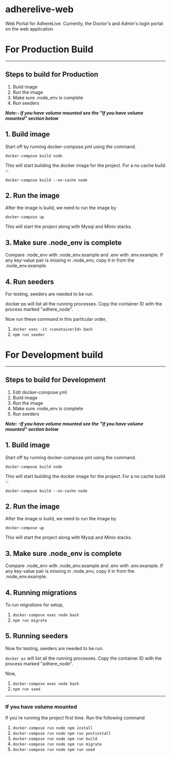 # adherelive-web

Web Portal for AdhereLive. Currently, the Doctor's and Admin's login portal on the web application

# For Production Build

---

## Steps to build for Production

1. Build image
2. Run the image
3. Make sure .node_env is complete
4. Run seeders

**_Note:- If you have volume mounted see the "If you have volume mounted" section below_**

## 1. Build image

Start off by running docker-compose.yml using the command.

`docker-compose build node`

This will start building the docker image for the project. For a no cache build :-

`docker-compose build --no-cache node`

## 2. Run the image

After the image is build, we need to run the image by

`docker-compose up`

This will start the project along with Mysql and Minio stacks.

## 3. Make sure .node_env is complete

Compare .node_env with .node_env.example and .env with .env.example. If any key-value pair is missing in .node_env, copy it in from the .node_env.example.

## 4. Run seeders

For testing, seeders are needed to be run.

docker ps will list all the running processes. Copy the container ID with the process marked "adhere_node".

Now run these command in this particular order,

1. `docker exec -it <conatainerId> bash`
2. `npm run seeder`

# For Development build

---

## Steps to build for Development

1. Edit docker-compose.yml
2. Build image
3. Run the image
4. Make sure .node_env is complete
5. Run seeders

**_Note: -If you have volume mounted see the "If you have volume mounted" section below_**

## 1. Build image

Start off by running docker-compose.yml using the command.

`docker-compose build node`

This will start building the docker image for the project. For a no cache build :-

`docker-compose build --no-cache node`

## 2. Run the image

After the image is build, we need to run the image by

`docker-compose up`

This will start the project along with Mysql and Minio stacks.

## 3. Make sure .node_env is complete

Compare .node_env with .node_env.example and .env with .env.example. If any key-value pair is missing in .node_env, copy it in from the .node_env.example.

## 4. Running migrations

To run migrations for setup,

1. `docker-compose exec node bash`
2. `npm run migrate`

## 5. Running seeders

Now for testing, seeders are needed to be run.

`docker ps` will list all the running processes. Copy the container ID with the process marked "adhere_node".

Now,

1. `docker-compose exec node bash`
2. `npm run seed`

---

### If you have volume mounted

If you're running the project first time. Run the following command

1. `docker-compose run node npm install`
2. `docker-compose run node npm run postinstall`
3. `docker-compose run node npm run build`
4. `docker-compose run node npm run migrate`
5. `docker-compose run node npm run seed`
